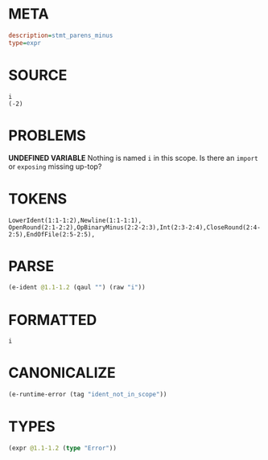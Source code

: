 # META
~~~ini
description=stmt_parens_minus
type=expr
~~~
# SOURCE
~~~roc
i
(-2)
~~~
# PROBLEMS
**UNDEFINED VARIABLE**
Nothing is named `i` in this scope.
Is there an `import` or `exposing` missing up-top?

# TOKENS
~~~zig
LowerIdent(1:1-1:2),Newline(1:1-1:1),
OpenRound(2:1-2:2),OpBinaryMinus(2:2-2:3),Int(2:3-2:4),CloseRound(2:4-2:5),EndOfFile(2:5-2:5),
~~~
# PARSE
~~~clojure
(e-ident @1.1-1.2 (qaul "") (raw "i"))
~~~
# FORMATTED
~~~roc
i
~~~
# CANONICALIZE
~~~clojure
(e-runtime-error (tag "ident_not_in_scope"))
~~~
# TYPES
~~~clojure
(expr @1.1-1.2 (type "Error"))
~~~
